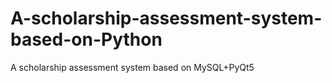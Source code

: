 # A-scholarship-assessment-system-based-on-Python
A scholarship assessment system based on MySQL+PyQt5
